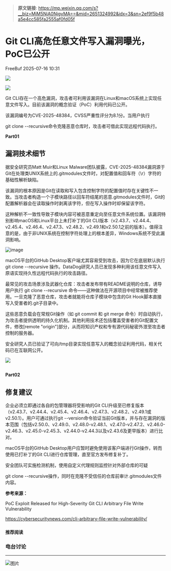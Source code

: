 > **原文链接**: https://mp.weixin.qq.com/s?__biz=MjM5NjA0NjgyMA==&mid=2651324992&idx=3&sn=2ef9f5b48a5e4cc585fa2555af0fd05f

#  Git CLI高危任意文件写入漏洞曝光，PoC已公开  
 FreeBuf   2025-07-16 10:31  
  
![](https://mmbiz.qpic.cn/mmbiz_gif/qq5rfBadR38jUokdlWSNlAjmEsO1rzv3srXShFRuTKBGDwkj4gvYy34iajd6zQiaKl77Wsy9mjC0xBCRg0YgDIWg/640?wx_fmt=gif "")  
  
  
![](https://mmbiz.qpic.cn/mmbiz_jpg/qq5rfBadR3ibCbuTG6icJiajjUCSoQJ1QzFlSbNLz3wKibNGLk90t0jfssVicfEhBxZO54Ytb9ialDwkpfLosKvAwfPA/640?wx_fmt=jpeg&from=appmsg "")  
  
  
Git CLI存在一个高危漏洞，攻击者可利用该漏洞在Linux和macOS系统上实现任意文件写入。目前该漏洞的概念验证（PoC）利用代码已公开。  
  
  
该漏洞编号为CVE-2025-48384，CVSS严重性评分为8.1分。当用户执行  
  
git clone --recursive命令克隆恶意仓库时，攻击者可借此实现远程代码执行。  
  
  
**Part01**  
## 漏洞技术细节  
  
  
据安全研究员Matt Muir和Linux Malware团队披露，CVE-2025-48384漏洞源于Git在处理类UNIX系统上的.gitmodules文件时，对配置值和回车符（\r）字符的基础性解析缺陷。  
  
  
该漏洞的根本原因是Git在读取和写入包含控制字符的配置值时存在关键性不一致。当攻击者构造一个子模块路径以回车符结尾的恶意.gitmodules文件时，Git的配置解析器会在读取操作时剥离该字符，但在写入操作时却保留该字符。  
  
  
这种解析不一致性导致子模块内容可被恶意重定向至任意文件系统位置。该漏洞特别影响macOS和Linux平台上未打补丁的Git CLI版本（v2.43.7、v2.44.4、v2.45.4、v2.46.4、v2.47.3、v2.48.2、v2.49.1和v2.50.1之前的版本）。值得注意的是，由于非UNIX系统在控制字符处理上的根本差异，Windows系统不受此漏洞影响。  
  
  
![image](https://mmbiz.qpic.cn/mmbiz_jpg/qq5rfBadR3ibCbuTG6icJiajjUCSoQJ1QzFY0PHayKf0l1NHtlcFwI6DSc81mbENwjDVltQ1XUB1maqAXW2PXSxtg/640?wx_fmt=jpeg&from=appmsg "")  
  
  
macOS平台的GitHub Desktop客户端尤其容易受到攻击，因为它在底层默认执行 git clone --recursive 操作。DataDog研究人员已发现多种利用该任意文件写入原语实现持久性远程代码执行的攻击路径。  
  
  
最常见的攻击场景涉及武器化仓库：攻击者发布带有README说明的仓库，诱导用户执行 git clone --recursive 命令——这种做法在开源项目中经常被推荐使用。一旦克隆了恶意仓库，攻击者就能将仓库子模块中包含的Git Hook脚本直接写入受害者的.git子目录中。  
  
  
这些恶意负载会在常规Git操作（如 git commit 和 git merge 命令）时自动执行，为攻击者提供透明的持久化机制。其他利用技术还包括覆盖受害者的Git配置文件，修改[remote "origin"]部分，从而将知识产权和专有源代码秘密外泄至攻击者控制的服务器。  
  
  
安全研究人员已验证了可向/tmp目录实现任意写入的概念验证利用代码，相关代码已在互联网公开。  
  
  
![](https://mmbiz.qpic.cn/mmbiz_jpg/qq5rfBadR3ibCbuTG6icJiajjUCSoQJ1QzF5Jv3QMoNurriaokKxCh90DZDmyHCmjpoGvqzFs7h6AIoEMd9DAMp32Q/640?wx_fmt=jpeg&from=appmsg "")  
##   
  
**Part02**  
## 修复建议  
  
  
企业必须立即通过各自的包管理器将受影响的Git CLI升级至已修复版本（v2.43.7、v2.44.4、v2.45.4、v2.46.4、v2.47.3、v2.48.2、v2.49.1或v2.50.1）。用户可通过执行git --version命令验证当前Git版本，并与存在漏洞的版本范围（包括v2.50.0、v2.49.0、v2.48.0-v2.48.1、v2.47.0-v2.47.2、v2.46.0-v2.46.3、v2.45.0-v2.45.3、v2.44.0-v2.44.3以及v2.43.6及更早版本）进行比对。  
  
  
macOS平台的GitHub Desktop用户应暂时避免使用该客户端进行Git操作，转而使用已打补丁的Git CLI进行仓库管理，直至官方发布修复补丁。  
  
  
安全团队可实施检测机制，使用自定义代理规则监控针对外部仓库的可疑  
  
git clone --recursive操作，同时在克隆不受信任的仓库前审计.gitmodules文件内容。  
  
  
**参考来源：**  
  
PoC Exploit Released for High-Severity Git CLI Arbitrary File Write Vulnerability  
  
https://cybersecuritynews.com/cli-arbitrary-file-write-vulnerability/  
  
  
###   
###   
###   
  
**推荐阅读**  
  
[](https://mp.weixin.qq.com/s?__biz=MjM5NjA0NjgyMA==&mid=2651324846&idx=2&sn=0751255f1f80386d498c5f17dc100c06&scene=21#wechat_redirect)  
  
### 电台讨论  
  
****  
  
  
  
![图片](https://mmbiz.qpic.cn/mmbiz_gif/qq5rfBadR3icF8RMnJbsqatMibR6OicVrUDaz0fyxNtBDpPlLfibJZILzHQcwaKkb4ia57xAShIJfQ54HjOG1oPXBew/640?wx_fmt=gif&wxfrom=5&wx_lazy=1&tp=webp "")  
  
   
  
